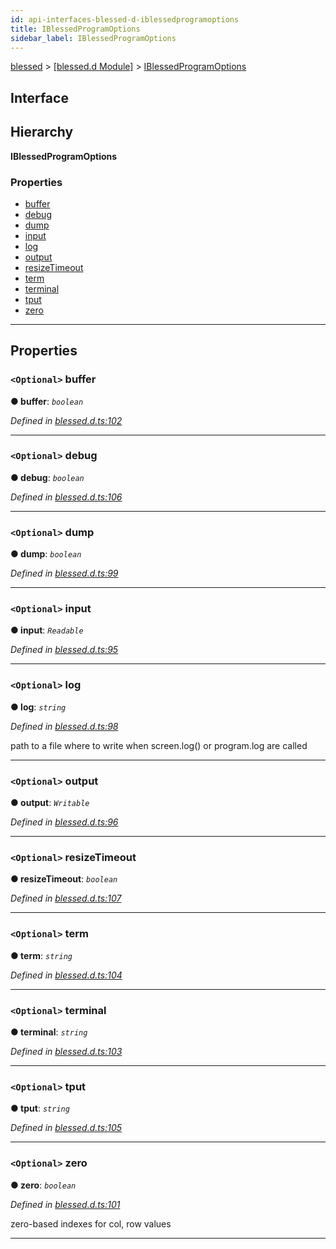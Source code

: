 ```yaml
---
id: api-interfaces-blessed-d-iblessedprogramoptions
title: IBlessedProgramOptions
sidebar_label: IBlessedProgramOptions
---
```


[blessed](api-readme.md) > [[blessed.d Module]](api-modules-blessed-d-module.md) > [IBlessedProgramOptions](api-interfaces-blessed-d-iblessedprogramoptions.md)

## Interface

## Hierarchy

**IBlessedProgramOptions**

### Properties

* [buffer](api-interfaces-blessed-d-iblessedprogramoptions.md#buffer)
* [debug](api-interfaces-blessed-d-iblessedprogramoptions.md#debug)
* [dump](api-interfaces-blessed-d-iblessedprogramoptions.md#dump)
* [input](api-interfaces-blessed-d-iblessedprogramoptions.md#input)
* [log](api-interfaces-blessed-d-iblessedprogramoptions.md#log)
* [output](api-interfaces-blessed-d-iblessedprogramoptions.md#output)
* [resizeTimeout](api-interfaces-blessed-d-iblessedprogramoptions.md#resizetimeout)
* [term](api-interfaces-blessed-d-iblessedprogramoptions.md#term)
* [terminal](api-interfaces-blessed-d-iblessedprogramoptions.md#terminal)
* [tput](api-interfaces-blessed-d-iblessedprogramoptions.md#tput)
* [zero](api-interfaces-blessed-d-iblessedprogramoptions.md#zero)

---

## Properties

<a id="buffer"></a>

### `<Optional>` buffer

**● buffer**: *`boolean`*

*Defined in [blessed.d.ts:102](https://github.com/cancerberoSgx/accursed/blob/f66c8ce/src/declarations/blessed.d.ts#L102)*

___
<a id="debug"></a>

### `<Optional>` debug

**● debug**: *`boolean`*

*Defined in [blessed.d.ts:106](https://github.com/cancerberoSgx/accursed/blob/f66c8ce/src/declarations/blessed.d.ts#L106)*

___
<a id="dump"></a>

### `<Optional>` dump

**● dump**: *`boolean`*

*Defined in [blessed.d.ts:99](https://github.com/cancerberoSgx/accursed/blob/f66c8ce/src/declarations/blessed.d.ts#L99)*

___
<a id="input"></a>

### `<Optional>` input

**● input**: *`Readable`*

*Defined in [blessed.d.ts:95](https://github.com/cancerberoSgx/accursed/blob/f66c8ce/src/declarations/blessed.d.ts#L95)*

___
<a id="log"></a>

### `<Optional>` log

**● log**: *`string`*

*Defined in [blessed.d.ts:98](https://github.com/cancerberoSgx/accursed/blob/f66c8ce/src/declarations/blessed.d.ts#L98)*

path to a file where to write when screen.log() or program.log are called

___
<a id="output"></a>

### `<Optional>` output

**● output**: *`Writable`*

*Defined in [blessed.d.ts:96](https://github.com/cancerberoSgx/accursed/blob/f66c8ce/src/declarations/blessed.d.ts#L96)*

___
<a id="resizetimeout"></a>

### `<Optional>` resizeTimeout

**● resizeTimeout**: *`boolean`*

*Defined in [blessed.d.ts:107](https://github.com/cancerberoSgx/accursed/blob/f66c8ce/src/declarations/blessed.d.ts#L107)*

___
<a id="term"></a>

### `<Optional>` term

**● term**: *`string`*

*Defined in [blessed.d.ts:104](https://github.com/cancerberoSgx/accursed/blob/f66c8ce/src/declarations/blessed.d.ts#L104)*

___
<a id="terminal"></a>

### `<Optional>` terminal

**● terminal**: *`string`*

*Defined in [blessed.d.ts:103](https://github.com/cancerberoSgx/accursed/blob/f66c8ce/src/declarations/blessed.d.ts#L103)*

___
<a id="tput"></a>

### `<Optional>` tput

**● tput**: *`string`*

*Defined in [blessed.d.ts:105](https://github.com/cancerberoSgx/accursed/blob/f66c8ce/src/declarations/blessed.d.ts#L105)*

___
<a id="zero"></a>

### `<Optional>` zero

**● zero**: *`boolean`*

*Defined in [blessed.d.ts:101](https://github.com/cancerberoSgx/accursed/blob/f66c8ce/src/declarations/blessed.d.ts#L101)*

zero-based indexes for col, row values

___

